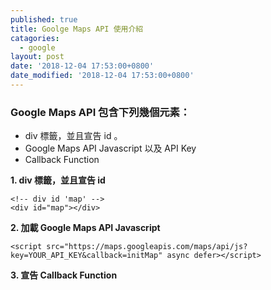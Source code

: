 ```yaml
---
published: true
title: Goolge Maps API 使用介紹
catagories:
  - google
layout: post
date: '2018-12-04 17:53:00+0800'
date_modified: '2018-12-04 17:53:00+0800'
---
```


### Google Maps API 包含下列幾個元素：
- div 標籤，並且宣告 id 。
- Google Maps API Javascript 以及 API Key
- Callback Function


**1. div 標籤，並且宣告 id**

```
<!-- div id 'map' --> 
<div id="map"></div>
```

**2. 加載 Google Maps API Javascript**

```
<script src="https://maps.googleapis.com/maps/api/js?key=YOUR_API_KEY&callback=initMap" async defer></script>
```

**3. 宣告 Callback Function**

```
```
